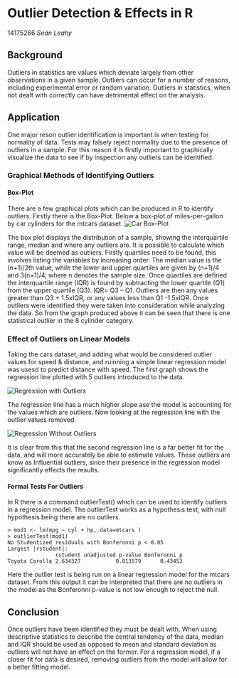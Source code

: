 # Outlier Detection & Effects in R
14175266
*Seán Leahy*

## Background
Outliers in statistics are values which deviate largely from other observations in a given sample. Outliers can occur for a number of
reasons, including experimental error or random variation. Outliers in statistics, when not dealt with correctly can have detrimental
effect on the analysis.

## Application
One major reson outlier identification is important is when testing for normality of data. Tests  may falsely reject 
normality due to the presence of outliers in a sample. For this reason it is firstly important to graphically visualize the data to see if by inspection any outliers can be identified.

### Graphical Methods of Identifying Outliers
#### Box-Plot
There are a few graphical plots which can be produced in R to identify outliers. Firstly there is the Box-Plot.
Below a box-plot of miles-per-gallon by car cylinders for the mtcars dataset.
![Car Box-Plot](https://github.com/ULStats/MA4128Assessment-2018/blob/ad2a2ba9e3b7f33a54d17d788ebec72671a7240b/Car%20Boxplot.png?raw=true)

The box plot displays the distribution of a sample, showing the interquartile range, median and where any outliers are.  It is possible to calculate which value will be deemed as outliers. Firstly quartiles need to be found, this involves listing the variables by increasing order. The median value is the (n+1)/2th value, while the lower and upper quartiles are given by (n+1)/4 and 3(n+1)/4, where n denotes the sample size.  Once quartiles are defined the interquartile range (IQR) is found by subtracting the lower quartile (Q1) from the upper quartile (Q3).
IQR= Q3 – Q1.
Outliers are then any values greater than Q3 + 1.5xIQR, or any values less than Q1 -1.5xIQR. Once outliers were identified they were taken into consideration while analyzing the data.
So from  the graph produced above it can be seen that there is one statistical outlier in the 8 cylinder category. 

### Effect of Outliers on Linear Models
Taking the cars dataset, and adding what would be considered outlier values for speed & distance, and ruinning a simple linear regression model was usesd to predict distance with speed. The first graph shows the regression line plotted with 5 outliers introduced to the data. 

![Regression with Outliers](https://github.com/ULStats/MA4128Assessment-2018/blob/6d319022c180840057308c7f2c7563a07e5c8f10/Regression%20with%20outliers.png?raw=true)

The regression line has a much higher slope ase the model is accounting for the values which are outliers.
Now looking at the regression line with the outlier values removed.

![Regression Without Outliers](https://github.com/ULStats/MA4128Assessment-2018/blob/6d319022c180840057308c7f2c7563a07e5c8f10/Regression%20without%20outliers.png?raw=true)

It is clear from this that the second regression line is a far better fit for the data, and will more accurately be able to estimate values. These outliers are know as Influential outliers, since their presence in the regression model significantly effects the results.

#### Formal Tests For Outliers
In R there is a command outlierTest() which can be used to identify outliers in a regression model. The outlierTest works as a hypothesis test, with null hypothesis being there are no outliers.
```
> mod1 <- lm(mpg ~ cyl + hp, data=mtcars )
> outlierTest(mod1)
No Studentized residuals with Bonferonni p < 0.05
Largest |rstudent|:
               rstudent unadjusted p-value Bonferonni p
Toyota Corolla 2.634327           0.013579      0.43453
```
Here the outlier test is being run on a linear regression model for the mtcars dataset. From this output it can be interpreted that there are no outliers in the model as the Bonferonni p-value is not low enough to reject the null. 

## Conclusion
Once outliers have been identified they must be dealt with. When using descriptive statistics to describe the central tendency of the data, median and IQR should be used as opposed to mean and standard deviation as outliers will not have an effect on the former. 
For a regression model, if a closer fit for data is desired, removing outliers from the model will allow for a better fitting model.

